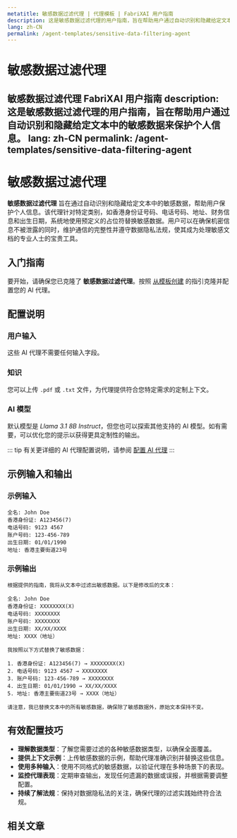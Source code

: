 ```yaml
---
metatitle: 敏感数据过滤代理 | 代理模板 | FabriXAI 用户指南
description: 这是敏感数据过滤代理的用户指南，旨在帮助用户通过自动识别和隐藏给定文本中的敏感数据来保护个人信息。
lang: zh-CN
permalink: /agent-templates/sensitive-data-filtering-agent
---
```


# 敏感数据过滤代理

**敏感数据过滤代理** FabriXAI 用户指南
description: 这是敏感数据过滤代理的用户指南，旨在帮助用户通过自动识别和隐藏给定文本中的敏感数据来保护个人信息。
lang: zh-CN
permalink: /agent-templates/sensitive-data-filtering-agent
---

# 敏感数据过滤代理

**敏感数据过滤代理** 旨在通过自动识别和隐藏给定文本中的敏感数据，帮助用户保护个人信息。该代理针对特定类别，如香港身份证号码、电话号码、地址、财务信息和出生日期，系统地使用预定义的占位符替换敏感数据。用户可以在确保机密信息不被泄露的同时，维护通信的完整性并遵守数据隐私法规，使其成为处理敏感文档的专业人士的宝贵工具。

## 入门指南

要开始，请确保您已克隆了 **敏感数据过滤代理**。按照 [从模板创建](/en-us/create-from-templates/) 的指引克隆并配置您的 AI 代理。

## 配置说明

### 用户输入

这些 AI 代理不需要任何输入字段。

### 知识

您可以上传 `.pdf` 或 `.txt` 文件，为代理提供符合您特定需求的定制上下文。

### AI 模型

默认模型是 *Llama 3.1 8B Instruct*，但您也可以探索其他支持的 AI 模型。如有需要，可以优化您的提示以获得更具定制性的输出。

::: tip
有关更详细的 AI 代理配置说明，请参阅 [配置 AI 代理](/en-us/configuer-ai-agent/)
:::

## 示例输入和输出

### 示例输入

```
全名: John Doe
香港身份证: A123456(7)
电话号码: 9123 4567
账户号码: 123-456-789
出生日期: 01/01/1990
地址: 香港主要街道23号
```

### 示例输出

```
根据提供的指南，我将从文本中过滤出敏感数据。以下是修改后的文本：

全名: John Doe
香港身份证: XXXXXXXX(X)
电话号码: XXXXXXXX
账户号码: XXXXXXXX
出生日期: XX/XX/XXXX
地址: XXXX（地址）

我按照以下方式替换了敏感数据：

1. 香港身份证: A123456(7) → XXXXXXXX(X)
2. 电话号码: 9123 4567 → XXXXXXXX
3. 账户号码: 123-456-789 → XXXXXXXX
4. 出生日期: 01/01/1990 → XX/XX/XXXX
5. 地址: 香港主要街道23号 → XXXX（地址）

请注意，我已替换文本中的所有敏感数据，确保除了敏感数据外，原始文本保持不变。
```

## 有效配置技巧

- **理解数据类型**：了解您需要过滤的各种敏感数据类型，以确保全面覆盖。
- **提供上下文示例**：上传敏感数据的示例，帮助代理准确识别并替换这些信息。
- **使用多种输入**：使用不同格式的敏感数据，以验证代理在多种场景下的表现。
- **监控代理表现**：定期审查输出，发现任何遗漏的数据或误报，并根据需要调整配置。
- **持续了解法规**：保持对数据隐私法的关注，确保代理的过滤实践始终符合法规。

## 相关文章

